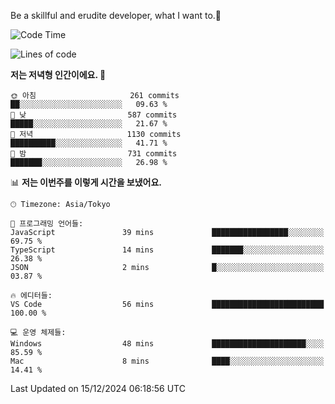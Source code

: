 Be a skillful and erudite developer, what I want to.👶

<!--START_SECTION:waka-->
![Code Time](http://img.shields.io/badge/Code%20Time-1%2C473%20hrs%2035%20mins-blue)

![Lines of code](https://img.shields.io/badge/%EC%A0%80%EB%8A%94%20%EC%97%AC%ED%83%9C%EA%B9%8C%EC%A7%80%20-918.3%20thousand%20%EC%A4%84%EC%9D%98%20%EC%BD%94%EB%93%9C%EB%A5%BC%20%EC%9E%91%EC%84%B1%ED%96%88%EC%96%B4%EC%9A%94.-blue)

**저는 저녁형 인간이에요. 🦉** 

```text
🌞 아침                     261 commits         ██░░░░░░░░░░░░░░░░░░░░░░░   09.63 % 
🌆 낮　                     587 commits         █████░░░░░░░░░░░░░░░░░░░░   21.67 % 
🌃 저녁                     1130 commits        ██████████░░░░░░░░░░░░░░░   41.71 % 
🌙 밤　                     731 commits         ███████░░░░░░░░░░░░░░░░░░   26.98 % 
```


📊 **저는 이번주를 이렇게 시간을 보냈어요.** 

```text
🕑︎ Timezone: Asia/Tokyo

💬 프로그래밍 언어들: 
JavaScript               39 mins             █████████████████░░░░░░░░   69.75 % 
TypeScript               14 mins             ███████░░░░░░░░░░░░░░░░░░   26.38 % 
JSON                     2 mins              █░░░░░░░░░░░░░░░░░░░░░░░░   03.87 % 

🔥 에디터들: 
VS Code                  56 mins             █████████████████████████   100.00 % 

💻 운영 체제들: 
Windows                  48 mins             █████████████████████░░░░   85.59 % 
Mac                      8 mins              ████░░░░░░░░░░░░░░░░░░░░░   14.41 % 
```


 Last Updated on 15/12/2024 06:18:56 UTC
<!--END_SECTION:waka-->
